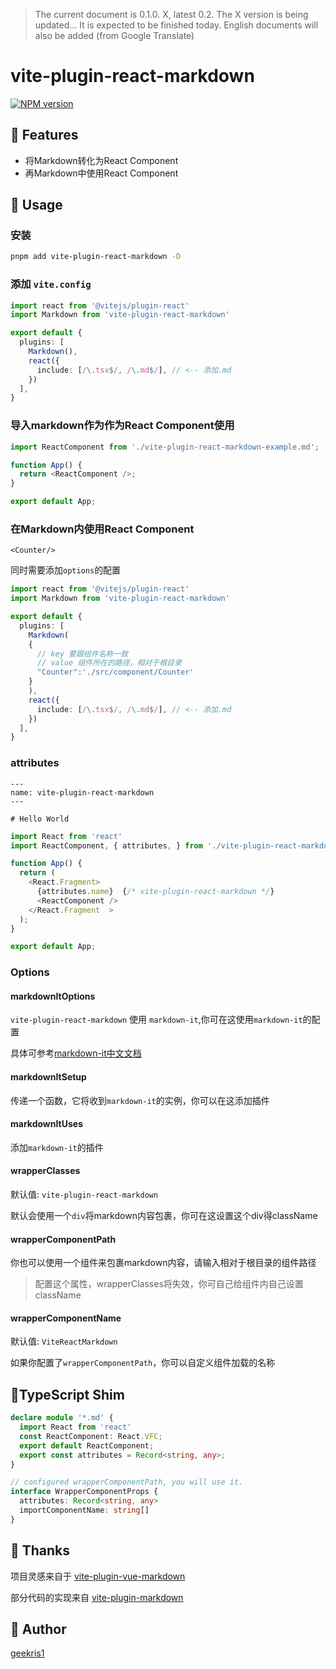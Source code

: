 > The current document is 0.1.0. X, latest 0.2. The X version is being updated... It is expected to be finished today. English documents will also be added (from Google Translate)

# vite-plugin-react-markdown
[![NPM version](https://img.shields.io/npm/v/vite-plugin-react-markdown?color=00FFFF)](https://www.npmjs.com/package/vite-plugin-react-markdown)

## 🚀 Features
- 将Markdown转化为React Component
- 再Markdown中使用React Component

## 🔧 Usage

### 安装
```bash
pnpm add vite-plugin-react-markdown -D 
```
### 添加 `vite.config`
```ts
import react from '@vitejs/plugin-react'
import Markdown from 'vite-plugin-react-markdown'

export default {
  plugins: [
    Markdown(),
    react({
      include: [/\.tsx$/, /\.md$/], // <-- 添加.md
    })
  ],
}
```

### 导入markdown作为作为React Component使用
```js
import ReactComponent from './vite-plugin-react-markdown-example.md';

function App() {
  return <ReactComponent />;
}

export default App;
```


### 在Markdown内使用React Component

```react
<Counter/>
```

同时需要添加`options`的配置

```ts {5,7}
import react from '@vitejs/plugin-react'
import Markdown from 'vite-plugin-react-markdown'

export default {
  plugins: [
    Markdown(
    {
      // key 要跟组件名称一致 
      // value 组件所在的路径，相对于根目录
      "Counter":'./src/component/Counter'
    }
    ),
    react({
      include: [/\.tsx$/, /\.md$/], // <-- 添加.md
    })
  ],
}
```


### attributes


```
---
name: vite-plugin-react-markdown
---

# Hello World

```

```js
import React from 'react'
import ReactComponent, { attributes, } from './vite-plugin-react-markdown-example.md';

function App() {
  return (
    <React.Fragment>
      {attributes.name}  {/* vite-plugin-react-markdown */}
      <ReactComponent />
    </React.Fragment  >
  );
}

export default App;


```

### Options

#### markdownItOptions

`vite-plugin-react-markdown` 使用 `markdown-it`,你可在这使用`markdown-it`的配置

具体可参考[markdown-it中文文档](https://markdown-it.docschina.org/#%E7%94%A8%E6%B3%95%E7%A4%BA%E4%BE%8B)

#### markdownItSetup

传递一个函数，它将收到`markdown-it`的实例，你可以在这添加插件

#### markdownItUses

添加`markdown-it`的插件

#### wrapperClasses

默认值: `vite-plugin-react-markdown`

默认会使用一个`div`将markdown内容包裹，你可在这设置这个div得className

#### wrapperComponentPath

你也可以使用一个组件来包裹markdown内容，请输入相对于根目录的组件路径

> 配置这个属性，wrapperClasses将失效，你可自己给组件内自己设置className

#### wrapperComponentName

默认值: `ViteReactMarkdown`

如果你配置了`wrapperComponentPath`，你可以自定义组件加载的名称

## 📖TypeScript Shim

```ts
declare module '*.md' {
  import React from 'react'
  const ReactComponent: React.VFC;
  export default ReactComponent;
  export const attributes = Record<string, any>;
}

// configured wrapperComponentPath, you will use it.
interface WrapperComponentProps {
  attributes: Record<string, any>
  importComponentName: string[]
}
```

## 🌸 Thanks

项目灵感来自于 [vite-plugin-vue-markdown](https://github.com/mdit-vue/vite-plugin-vue-markdown)

部分代码的实现来自 [vite-plugin-markdown](https://github.com/hmsk/vite-plugin-markdown)

## 🐼 Author

[geekris1](https://github.com/geekris1)

